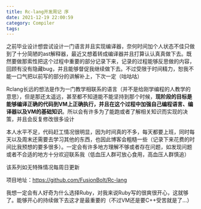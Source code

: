 ```yaml
---
title: Rc-lang开发周记 序
date: 2021-12-19 22:00:59
category: Compiler
tags:
---
```


之前毕业设计想尝试设计一门语言并且实现编译器，奈何时间加个人状态不佳只做到了十分简陋的ast解释器，最近又想着转成编译器并且打算认认真真做下去。既然要做那索性把这个过程中重要的部分记录下来，记录的过程能够反思做的内容，回顾有没有隐藏bug，并且能够督促我继续做下去。不过受限于时间精力，恕我不能一口气把以前写的部分的讲解补上，下次一定（咕咕咕）

Rclang长远的想法是作为一门教学相联系的语言（并不是给刚学编程的人教学的意思），但是那还太遥远，甚至都不知道能不能坚持到那个时候，**现阶段的目标是能够编译正确的代码到VM上正确执行，并且在这个过程中加强自己编程语言、编译器以及VM的基础知识**。所以会有许多为了能跑或者了解相关知识而实现的决策，并且会反复修改很多设计

本人水平不足，代码赶工情况很明显，因为时间真的不多，每天都要上班，同时每天以及周末还需要去学习其他的东西，也因此博客会粗糙一些（记录下来花费的时间比我预想的要多很多）。一定会有许多地方理解不够或者存在问题，如发现问题或者不合适的地方十分欢迎联系我（低血压人群可放心食用，高血压人群慎追）

该系列如无特殊情况每周日更新

项目地址：https://github.com/FusionBolt/Rc-lang

我想一定会有人好奇为什么选择Ruby，对我来说Ruby写的很爽很开心，这就够了。能够开心的持续做下去这才是最重要的（不过VM还是要C++受苦就是了...）
